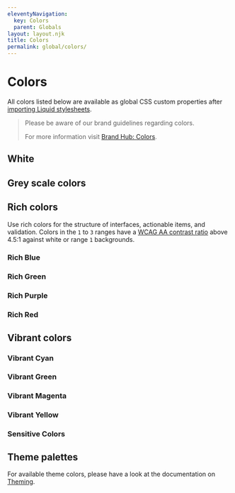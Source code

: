 ```yaml
---
eleventyNavigation:
  key: Colors
  parent: Globals
layout: layout.njk
title: Colors
permalink: global/colors/
---
```


# Colors

All colors listed below are available as global CSS custom properties after [importing Liquid stylesheets](introduction/getting-started/#import-stylesheets).

> Please be aware of our brand guidelines regarding colors.
> 
> For more information visit [Brand Hub: Colors](https://brand-hub.merckgroup.com/en/design-basics/colors.html).

## White

<docs-color var="--ld-col-wht"></docs-color>
<docs-color var="--ld-col-wht-alpha-highest"></docs-color>
<docs-color var="--ld-col-wht-alpha-high"></docs-color>
<docs-color is-transparent var="--ld-col-wht-alpha-medium"></docs-color>
<docs-color is-transparent var="--ld-col-wht-alpha-low"></docs-color>
<docs-color is-transparent var="--ld-col-wht-alpha-lowest"></docs-color>

## Grey scale colors

<docs-color var="--ld-col-neutral-010"></docs-color>
<docs-color var="--ld-col-neutral-050"></docs-color>
<docs-color var="--ld-col-neutral-100"></docs-color>
<docs-color var="--ld-col-neutral-200"></docs-color>
<docs-color var="--ld-col-neutral-300"></docs-color>
<docs-color var="--ld-col-neutral-400"></docs-color>
<docs-color var="--ld-col-neutral-500"></docs-color>
<docs-color var="--ld-col-neutral-600"></docs-color>
<docs-color var="--ld-col-neutral-700"></docs-color>
<docs-color var="--ld-col-neutral-800"></docs-color>
<docs-color var="--ld-col-neutral-900"></docs-color>

## Rich colors

Use rich colors for the structure of interfaces, actionable items, and validation. Colors in the `1` to `3` ranges have a [WCAG AA contrast ratio](https://www.w3.org/TR/UNDERSTANDING-WCAG20/visual-audio-contrast-contrast.html) above 4.5:1 against white or range `1` backgrounds.

### Rich Blue

<docs-color var="--ld-col-rb-010"></docs-color>
<docs-color var="--ld-col-rb-050"></docs-color>
<docs-color var="--ld-col-rb-100"></docs-color>
<docs-color var="--ld-col-rb-200"></docs-color>
<docs-color var="--ld-col-rb-300"></docs-color>
<docs-color var="--ld-col-rb-400"></docs-color>
<docs-color var="--ld-col-rb-500"></docs-color>
<docs-color var="--ld-col-rb-600"></docs-color>
<docs-color var="--ld-col-rb-700"></docs-color>
<docs-color var="--ld-col-rb-800"></docs-color>
<docs-color var="--ld-col-rb-900"></docs-color>
<docs-color is-transparent var="--ld-col-rb-alpha-low"></docs-color>
<docs-color is-transparent var="--ld-col-rb-alpha-lowest"></docs-color>

### Rich Green

<docs-color var="--ld-col-rg-010"></docs-color>
<docs-color var="--ld-col-rg-050"></docs-color>
<docs-color var="--ld-col-rg-100"></docs-color>
<docs-color var="--ld-col-rg-200"></docs-color>
<docs-color var="--ld-col-rg-300"></docs-color>
<docs-color var="--ld-col-rg-400"></docs-color>
<docs-color var="--ld-col-rg-500"></docs-color>
<docs-color var="--ld-col-rg-600"></docs-color>
<docs-color var="--ld-col-rg-700"></docs-color>
<docs-color var="--ld-col-rg-800"></docs-color>
<docs-color var="--ld-col-rg-900"></docs-color>
<docs-color is-transparent var="--ld-col-rg-alpha-low"></docs-color>
<docs-color is-transparent var="--ld-col-rg-alpha-lowest"></docs-color>

### Rich Purple

<docs-color var="--ld-col-rp-010"></docs-color>
<docs-color var="--ld-col-rp-050"></docs-color>
<docs-color var="--ld-col-rp-100"></docs-color>
<docs-color var="--ld-col-rp-200"></docs-color>
<docs-color var="--ld-col-rp-300"></docs-color>
<docs-color var="--ld-col-rp-400"></docs-color>
<docs-color var="--ld-col-rp-500"></docs-color>
<docs-color var="--ld-col-rp-600"></docs-color>
<docs-color var="--ld-col-rp-700"></docs-color>
<docs-color var="--ld-col-rp-800"></docs-color>
<docs-color var="--ld-col-rp-900"></docs-color>
<docs-color is-transparent var="--ld-col-rp-alpha-low"></docs-color>
<docs-color is-transparent var="--ld-col-rp-alpha-lowest"></docs-color>

### Rich Red

<docs-color var="--ld-col-rr-010"></docs-color>
<docs-color var="--ld-col-rr-050"></docs-color>
<docs-color var="--ld-col-rr-100"></docs-color>
<docs-color var="--ld-col-rr-200"></docs-color>
<docs-color var="--ld-col-rr-300"></docs-color>
<docs-color var="--ld-col-rr-400"></docs-color>
<docs-color var="--ld-col-rr-500"></docs-color>
<docs-color var="--ld-col-rr-600"></docs-color>
<docs-color var="--ld-col-rr-700"></docs-color>
<docs-color var="--ld-col-rr-800"></docs-color>
<docs-color var="--ld-col-rr-900"></docs-color>
<docs-color is-transparent var="--ld-col-rr-alpha-low"></docs-color>
<docs-color is-transparent var="--ld-col-rr-alpha-lowest"></docs-color>

## Vibrant colors

### Vibrant Cyan

<docs-color var="--ld-col-vc-010"></docs-color>
<docs-color var="--ld-col-vc-050"></docs-color>
<docs-color var="--ld-col-vc-100"></docs-color>
<docs-color var="--ld-col-vc-200"></docs-color>
<docs-color var="--ld-col-vc-300"></docs-color>
<docs-color var="--ld-col-vc-400"></docs-color>
<docs-color var="--ld-col-vc-500"></docs-color>
<docs-color var="--ld-col-vc-600"></docs-color>
<docs-color var="--ld-col-vc-700"></docs-color>
<docs-color var="--ld-col-vc-800"></docs-color>
<docs-color var="--ld-col-vc-900"></docs-color>
<docs-color is-transparent var="--ld-col-vc-alpha-low"></docs-color>
<docs-color is-transparent var="--ld-col-vc-alpha-lowest"></docs-color>

### Vibrant Green

<docs-color var="--ld-col-vg-010"></docs-color>
<docs-color var="--ld-col-vg-050"></docs-color>
<docs-color var="--ld-col-vg-100"></docs-color>
<docs-color var="--ld-col-vg-200"></docs-color>
<docs-color var="--ld-col-vg-300"></docs-color>
<docs-color var="--ld-col-vg-400"></docs-color>
<docs-color var="--ld-col-vg-500"></docs-color>
<docs-color var="--ld-col-vg-600"></docs-color>
<docs-color var="--ld-col-vg-700"></docs-color>
<docs-color var="--ld-col-vg-800"></docs-color>
<docs-color var="--ld-col-vg-900"></docs-color>
<docs-color is-transparent var="--ld-col-vg-alpha-low"></docs-color>
<docs-color is-transparent var="--ld-col-vg-alpha-lowest"></docs-color>

### Vibrant Magenta

<docs-color var="--ld-col-vm-010"></docs-color>
<docs-color var="--ld-col-vm-050"></docs-color>
<docs-color var="--ld-col-vm-100"></docs-color>
<docs-color var="--ld-col-vm-200"></docs-color>
<docs-color var="--ld-col-vm-300"></docs-color>
<docs-color var="--ld-col-vm-400"></docs-color>
<docs-color var="--ld-col-vm-500"></docs-color>
<docs-color var="--ld-col-vm-600"></docs-color>
<docs-color var="--ld-col-vm-700"></docs-color>
<docs-color var="--ld-col-vm-800"></docs-color>
<docs-color var="--ld-col-vm-900"></docs-color>
<docs-color is-transparent var="--ld-col-vm-alpha-low"></docs-color>
<docs-color is-transparent var="--ld-col-vm-alpha-lowest"></docs-color>

### Vibrant Yellow

<docs-color var="--ld-col-vy-010"></docs-color>
<docs-color var="--ld-col-vy-050"></docs-color>
<docs-color var="--ld-col-vy-100"></docs-color>
<docs-color var="--ld-col-vy-200"></docs-color>
<docs-color var="--ld-col-vy-300"></docs-color>
<docs-color var="--ld-col-vy-400"></docs-color>
<docs-color var="--ld-col-vy-500"></docs-color>
<docs-color var="--ld-col-vy-600"></docs-color>
<docs-color var="--ld-col-vy-700"></docs-color>
<docs-color var="--ld-col-vy-800"></docs-color>
<docs-color var="--ld-col-vy-900"></docs-color>
<docs-color is-transparent var="--ld-col-vy-alpha-low"></docs-color>
<docs-color is-transparent var="--ld-col-vy-alpha-lowest"></docs-color>

### Sensitive Colors

<docs-color var="--ld-col-sb"></docs-color>
<docs-color var="--ld-col-sg"></docs-color>
<docs-color var="--ld-col-sp"></docs-color>
<docs-color var="--ld-col-sy"></docs-color>

## Theme palettes

For available theme colors, please have a look at the documentation on [Theming](global/theming/).
